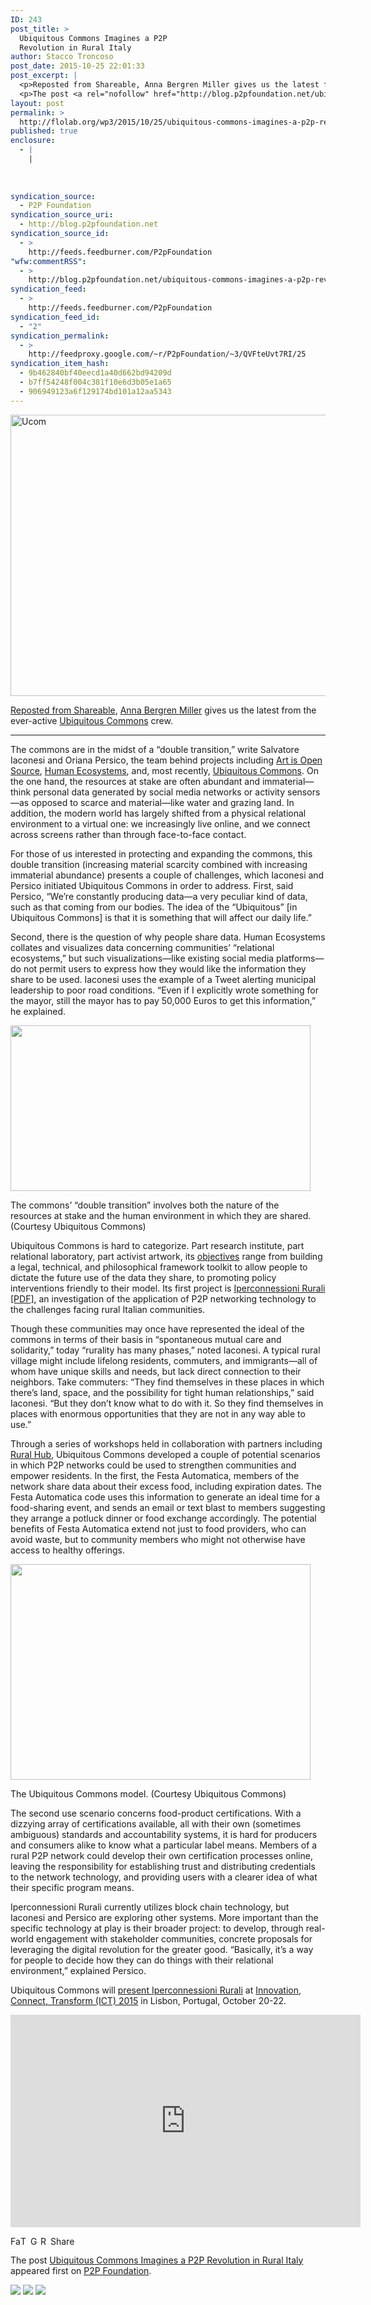 ```yaml
---
ID: 243
post_title: >
  Ubiquitous Commons Imagines a P2P
  Revolution in Rural Italy
author: Stacco Troncoso
post_date: 2015-10-25 22:01:33
post_excerpt: |
  <p>Reposted from Shareable, Anna Bergren Miller gives us the latest from the ever-active Ubiquitous Commons crew. The commons are in the midst of a &ldquo;double transition,&rdquo; write Salvatore Iaconesi and Oriana Persico, the team behind projects including Art is Open Source, Human Ecosystems, and, most recently, Ubiquitous Commons. On the one hand, the resources at [&hellip;]</p>
  <p>The post <a rel="nofollow" href="http://blog.p2pfoundation.net/ubiquitous-commons-imagines-a-p2p-revolution-in-rural-italy/2015/10/25">Ubiquitous Commons Imagines a P2P Revolution in Rural Italy</a> appeared first on <a rel="nofollow" href="http://blog.p2pfoundation.net/">P2P Foundation</a>.</p>
layout: post
permalink: >
  http://flolab.org/wp3/2015/10/25/ubiquitous-commons-imagines-a-p2p-revolution-in-rural-italy/
published: true
enclosure:
  - |
    |
        
        
        
syndication_source:
  - P2P Foundation
syndication_source_uri:
  - http://blog.p2pfoundation.net
syndication_source_id:
  - >
    http://feeds.feedburner.com/P2pFoundation
"wfw:commentRSS":
  - >
    http://blog.p2pfoundation.net/ubiquitous-commons-imagines-a-p2p-revolution-in-rural-italy/2015/10/25/feed
syndication_feed:
  - >
    http://feeds.feedburner.com/P2pFoundation
syndication_feed_id:
  - "2"
syndication_permalink:
  - >
    http://feedproxy.google.com/~r/P2pFoundation/~3/QVFteUvt7RI/25
syndication_item_hash:
  - 9b462840bf40eecd1a40d662bd94209d
  - b7ff54248f004c381f10e6d3b05e1a65
  - 906949123a6f129174bd101a12aa5343
---
```

<p><img class="aligncenter size-full wp-image-52418" src="http://blog.p2pfoundation.net/wp-content/uploads/Ucom.jpg" alt="Ucom" width="960" height="450" /></p>
<p><a href="http://www.shareable.net/blog/ubiquitous-commons-imagines-a-p2p-revolution-in-rural-italy" >Reposted from Shareable</a>, <a class="username" title="View user profile." xml:lang="" href="http://www.shareable.net/users/annabergren">Anna Bergren Miller</a> gives us the latest from the ever-active <a href="http://www.ubiquitouscommons.org/" >Ubiquitous Commons</a> crew.</p>
<hr />
<p>The commons are in the midst of a “double transition,” write Salvatore Iaconesi and Oriana Persico, the team behind projects including <a href="http://www.artisopensource.net/">Art is Open Source</a>, <a href="http://human-ecosystems.com/home/">Human Ecosystems</a>, and, most recently, <a href="http://www.ubiquitouscommons.org/">Ubiquitous Commons</a>. On the one hand, the resources at stake are often abundant and immaterial—think personal data generated by social media networks or activity sensors—as opposed to scarce and material—like water and grazing land. In addition, the modern world has largely shifted from a physical relational environment to a virtual one: we increasingly live online, and we connect across screens rather than through face-to-face contact.</p>
<p>For those of us interested in protecting and expanding the commons, this double transition (increasing material scarcity combined with increasing immaterial abundance) presents a couple of challenges, which Iaconesi and Persico initiated Ubiquitous Commons in order to address. First, said Persico, “We’re constantly producing data—a very peculiar kind of data, such as that coming from our bodies. The idea of the “Ubiquitous” [in Ubiquitous Commons] is that it is something that will affect our daily life.”</p>
<p>Second, there is the question of why people share data. Human Ecosystems collates and visualizes data concerning communities’ “relational ecosystems,” but such visualizations—like existing social media platforms—do not permit users to express how they would like the information they share to be used. Iaconesi uses the example of a Tweet alerting municipal leadership to poor road conditions. “Even if I explicitly wrote something for the mayor, still the mayor has to pay 50,000 Euros to get this information,” he explained.</p>
<div style="width: 490px" class="wp-caption aligncenter"><img class="media-image" src="http://www.shareable.net/sites/default/files/styles/large/public/iperconnessioni_rurali_1.0_b.jpg?itok=lndt1_3X" alt="" width="480" height="265" /><p class="wp-caption-text">The commons&#8217; &#8220;double transition&#8221; involves both the nature of the resources at stake and the human environment in which they are shared. (Courtesy Ubiquitous Commons)</p></div>
<p>Ubiquitous Commons is hard to categorize. Part research institute, part relational laboratory, part activist artwork, its <a href="http://www.ubiquitouscommons.org/objectives/">objectives</a> range from building a legal, technical, and philosophical framework toolkit to allow people to dictate the future use of the data they share, to promoting policy interventions friendly to their model. Its first project is <a href="http://www.ubiquitouscommons.org/wp-content/uploads/2015/10/iperconnessioni_rurali_1.0.pdf">Iperconnessioni Rurali [PDF]</a>, an investigation of the application of P2P networking technology to the challenges facing rural Italian communities.</p>
<p>Though these communities may once have represented the ideal of the commons in terms of their basis in “spontaneous mutual care and solidarity,” today “rurality has many phases,” noted Iaconesi. A typical rural village might include lifelong residents, commuters, and immigrants—all of whom have unique skills and needs, but lack direct connection to their neighbors. Take commuters: “They find themselves in these places in which there’s land, space, and the possibility for tight human relationships,” said Iaconesi. “But they don’t know what to do with it. So they find themselves in places with enormous opportunities that they are not in any way able to use.”</p>
<p>Through a series of workshops held in collaboration with partners including <a href="http://www.ruralhub.it/en/">Rural Hub</a>, Ubiquitous Commons developed a couple of potential scenarios in which P2P networks could be used to strengthen communities and empower residents. In the first, the Festa Automatica, members of the network share data about their excess food, including expiration dates. The Festa Automatica code uses this information to generate an ideal time for a food-sharing event, and sends an email or text blast to members suggesting they arrange a potluck dinner or food exchange accordingly. The potential benefits of Festa Automatica extend not just to food providers, who can avoid waste, but to community members who might not otherwise have access to healthy offerings.</p>
<div style="width: 490px" class="wp-caption aligncenter"><img class="media-image" src="http://www.shareable.net/sites/default/files/styles/large/public/iperconnessioni_rurali_1.0.jpg?itok=PigrC2xq" alt="" width="480" height="345" /><p class="wp-caption-text">The Ubiquitous Commons model. (Courtesy Ubiquitous Commons)</p></div>
<p>The second use scenario concerns food-product certifications. With a dizzying array of certifications available, all with their own (sometimes ambiguous) standards and accountability systems, it is hard for producers and consumers alike to know what a particular label means. Members of a rural P2P network could develop their own certification processes online, leaving the responsibility for establishing trust and distributing credentials to the network technology, and providing users with a clearer idea of what their specific program means.</p>
<p>Iperconnessioni Rurali currently utilizes block chain technology, but Iaconesi and Persico are exploring other systems. More important than the specific technology at play is their broader project: to develop, through real-world engagement with stakeholder communities, concrete proposals for leveraging the digital revolution for the greater good. “Basically, it’s a way for people to decide how they can do things with their relational environment,” explained Persico.</p>
<p>Ubiquitous Commons will <a href="http://www.ubiquitouscommons.org/ict2015-ubiquitous-commons-and-the-development-of-communities-for-disruptive-democratic-social-innovation/">present Iperconnessioni Rurali</a> at <a href="http://ec.europa.eu/digital-agenda/en/ict2015-innovate-connect-transform-lisbon-20-22-october-2015">Innovation, Connect, Transform (ICT) 2015</a> in Lisbon, Portugal, October 20-22.</p>
<div class="media-youtube-video media-image media-youtube-1"><iframe class="media-youtube-player" title="EqhWIx5nOb4" src="http://www.youtube.com/embed/EqhWIx5nOb4?wmode=opaque" width="560" height="340" frameborder="0" allowfullscreen="allowfullscreen">Video of EqhWIx5nOb4</iframe></div>
<p><a class="a2a_button_facebook" href="http://www.addtoany.com/add_to/facebook?linkurl=http%3A%2F%2Fblog.p2pfoundation.net%2Fubiquitous-commons-imagines-a-p2p-revolution-in-rural-italy%2F2015%2F10%2F25&amp;linkname=Ubiquitous%20Commons%20Imagines%20a%20P2P%20Revolution%20in%20Rural%20Italy" title="Facebook" rel="nofollow" ><img src="http://blog.p2pfoundation.net/wp-content/plugins/add-to-any/icons/facebook.png" width="16" height="16" alt="Facebook"/></a><a class="a2a_button_twitter" href="http://www.addtoany.com/add_to/twitter?linkurl=http%3A%2F%2Fblog.p2pfoundation.net%2Fubiquitous-commons-imagines-a-p2p-revolution-in-rural-italy%2F2015%2F10%2F25&amp;linkname=Ubiquitous%20Commons%20Imagines%20a%20P2P%20Revolution%20in%20Rural%20Italy" title="Twitter" rel="nofollow" ><img src="http://blog.p2pfoundation.net/wp-content/plugins/add-to-any/icons/twitter.png" width="16" height="16" alt="Twitter"/></a><a class="a2a_button_google_plus" href="http://www.addtoany.com/add_to/google_plus?linkurl=http%3A%2F%2Fblog.p2pfoundation.net%2Fubiquitous-commons-imagines-a-p2p-revolution-in-rural-italy%2F2015%2F10%2F25&amp;linkname=Ubiquitous%20Commons%20Imagines%20a%20P2P%20Revolution%20in%20Rural%20Italy" title="Google+" rel="nofollow" ><img src="http://blog.p2pfoundation.net/wp-content/plugins/add-to-any/icons/google_plus.png" width="16" height="16" alt="Google+"/></a><a class="a2a_button_reddit" href="http://www.addtoany.com/add_to/reddit?linkurl=http%3A%2F%2Fblog.p2pfoundation.net%2Fubiquitous-commons-imagines-a-p2p-revolution-in-rural-italy%2F2015%2F10%2F25&amp;linkname=Ubiquitous%20Commons%20Imagines%20a%20P2P%20Revolution%20in%20Rural%20Italy" title="Reddit" rel="nofollow" ><img src="http://blog.p2pfoundation.net/wp-content/plugins/add-to-any/icons/reddit.png" width="16" height="16" alt="Reddit"/></a><a class="a2a_dd a2a_target addtoany_share_save" href="https://www.addtoany.com/share_save#url=http%3A%2F%2Fblog.p2pfoundation.net%2Fubiquitous-commons-imagines-a-p2p-revolution-in-rural-italy%2F2015%2F10%2F25&amp;title=Ubiquitous%20Commons%20Imagines%20a%20P2P%20Revolution%20in%20Rural%20Italy" id="wpa2a_2"><img src="http://blog.p2pfoundation.net/wp-content/plugins/add-to-any/share_save_120_16.png" width="120" height="16" alt="Share"/></a></p><p>The post <a rel="nofollow" href="http://blog.p2pfoundation.net/ubiquitous-commons-imagines-a-p2p-revolution-in-rural-italy/2015/10/25">Ubiquitous Commons Imagines a P2P Revolution in Rural Italy</a> appeared first on <a rel="nofollow" href="http://blog.p2pfoundation.net/">P2P Foundation</a>.</p>
<div class="feedflare">
<a href="http://feeds.feedburner.com/~ff/P2pFoundation?a=QVFteUvt7RI:HRKVDXl3Fxo:7Q72WNTAKBA"><img src="http://feeds.feedburner.com/~ff/P2pFoundation?d=7Q72WNTAKBA" border="0"></img></a> <a href="http://feeds.feedburner.com/~ff/P2pFoundation?a=QVFteUvt7RI:HRKVDXl3Fxo:D7DqB2pKExk"><img src="http://feeds.feedburner.com/~ff/P2pFoundation?i=QVFteUvt7RI:HRKVDXl3Fxo:D7DqB2pKExk" border="0"></img></a> <a href="http://feeds.feedburner.com/~ff/P2pFoundation?a=QVFteUvt7RI:HRKVDXl3Fxo:2mJPEYqXBVI"><img src="http://feeds.feedburner.com/~ff/P2pFoundation?d=2mJPEYqXBVI" border="0"></img></a>
</div><img src="http://feeds.feedburner.com/~r/P2pFoundation/~4/QVFteUvt7RI" height="1" width="1" alt=""/>